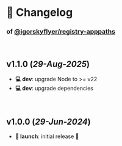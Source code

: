 # 📒 Changelog

### of [@igorskyflyer/registry-apppaths](https://github.com/igorskyflyer/npm-registry-apppaths)

<br>

## v1.1.0 (*29-Aug-2025*)

- **💻 dev**: upgrade Node to >= v22
- **💻 dev**: upgrade dependencies

<br>

## v1.0.0 (*29-Jun-2024*)

- **🚀 launch**: initial release 🎉
